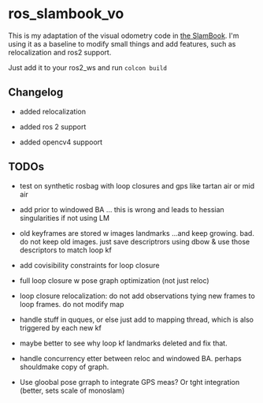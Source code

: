 # ros_slambook_vo

This is my adaptation of the visual odometry code in [the SlamBook](https://github.com/gaoxiang12/slambook2). I'm using it as a baseline to modify small things and add features, such as relocalization and ros2 support.

Just add it to your ros2_ws and run `colcon build`

## Changelog

- added relocalization

- added ros 2 support

- added opencv4 suppoort


## TODOs

- test on synthetic rosbag with loop closures and gps like tartan air or mid air

- add prior to windowed BA ... this is wrong and leads to hessian singularities if not using LM

- old keyframes are stored w images landmarks ...and keep growing. bad. do not keep old images. just save descriptrors using dbow & use those descriptors to match loop kf

- add covisibility constraints for loop closure

- full loop closure w pose graph optimization (not just reloc)

- loop closure relocalization: do not add observations tying new frames to loop frames. do not modify map

- handle stuff in quques, or else just add to mapping thread, which is also triggered by each new kf

- maybe better to see why loop kf landmarks deleted and fix that.

- handle concurrency etter between reloc and windowed BA. perhaps shouldmake copy of graph.

- Use gloobal pose grraph to integrate GPS meas? Or tght integration (better, sets scale of monoslam)
